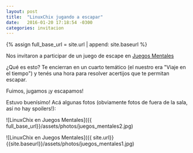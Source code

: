 ```yaml
---
layout: post
title:  "LinuxChix jugando a escapar"
date:   2016-01-20 17:18:54 -0300
categories: invitacion 
---
```



{% assign full_base_url = site.url | append: site.baseurl %}

Nos invitaron a participar de un juego de escape en [Juegos Mentales](http://juegosmentales.com.ar/)

¿Qué es esto? Te encierran en un cuarto temático (el nuestro era "Viaje en el tiempo") y tenés una hora para resolver acertijos que te permitan escapar.

 Fuimos, jugamos ¡y escapamos!

Estuvo buenísimo! Acá algunas fotos (obviamente fotos de fuera de la sala, así no hay spoilers!):



![LinuxChix en Juegos Mentales]({{ full_base_url}}/assets/photos/juegos_mentales2.jpg)


![LinuxChix en Juegos Mentales]({{ site.url}}{{site.baseurl}}/assets/photos/juegos_mentales1.jpg)

